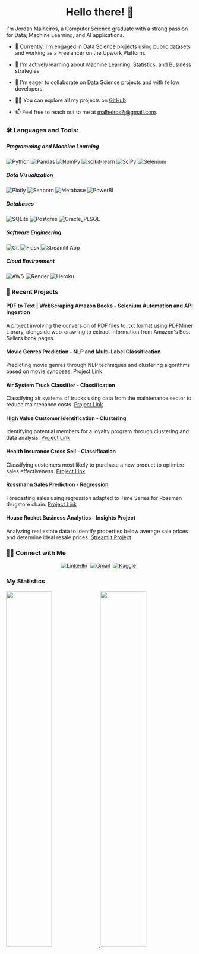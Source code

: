 <h1 align="center">Hello there! 👋</h1>

I'm Jordan Malheiros, a Computer Science graduate with a strong passion for Data, Machine Learning, and AI applications.

- 🔭 Currently, I'm engaged in Data Science projects using public datasets and working as a Freelancer on the Upwork Platform.

- 🌱 I'm actively learning about Machine Learning, Statistics, and Business strategies.

- 👯 I'm eager to collaborate on Data Science projects and with fellow developers.

- 👨‍💻 You can explore all my projects on [GitHub](https://github.com/malheiros7j?tab=repositories).
  
- 📫 Feel free to reach out to me at malheiros7j@gmail.com.

### 🛠 Languages and Tools:
##### Programming and Machine Learning

![Python](https://img.shields.io/badge/Python-14354C?style=for-the-badge&logo=python&logoColor=white)
![Pandas](https://img.shields.io/badge/pandas-%23150458.svg?style=for-the-badge&logo=pandas&logoColor=white)
![NumPy](https://img.shields.io/badge/numpy-%23013243.svg?style=for-the-badge&logo=numpy&logoColor=white)
![scikit-learn](https://img.shields.io/badge/scikit--learn-%23F7931E.svg?style=for-the-badge&logo=scikit-learn&logoColor=white)
![SciPy](https://img.shields.io/badge/SciPy-%230C55A5.svg?style=for-the-badge&logo=scipy&logoColor=%white)
![Selenium](https://img.shields.io/badge/-selenium-%43B02A?style=for-the-badge&logo=selenium&logoColor=white)

##### Data Visualization
![Plotly](https://img.shields.io/badge/Plotly-%233F4F75.svg?style=for-the-badge&logo=plotly&logoColor=white)
![Seaborn](https://seaborn.pydata.org/_images/logo-mark-lightbg.svg)
![Metabase](https://img.shields.io/badge/Metabase-509EE3?style=for-the-badge&logo=metabase&logoColor=fff)
![PowerBI](https://img.shields.io/badge/power_bi-F2C811?style=for-the-badge&logo=powerbi&logoColor=black)

##### Databases

![SQLite](https://img.shields.io/badge/sqlite-%2307405e.svg?style=for-the-badge&logo=sqlite&logoColor=white)
![Postgres](https://img.shields.io/badge/postgres-%23316192.svg?style=for-the-badge&logo=postgresql&logoColor=white)
![Oracle_PLSQL](https://img.shields.io/badge/Oracle-F80000?style=for-the-badge&logo=oracle&logoColor=white)

##### Software Engineering

![Git](https://img.shields.io/badge/git-%23F05033.svg?style=for-the-badge&logo=git&logoColor=white)
![Flask](https://img.shields.io/badge/flask-%23000.svg?style=for-the-badge&logo=flask&logoColor=white)
![Streamlit App](https://static.streamlit.io/badges/streamlit_badge_black_white.svg)

##### Cloud Environment
![AWS](https://img.shields.io/badge/AWS-%23FF9900.svg?style=for-the-badge&logo=amazon-aws&logoColor=white)
![Render](https://img.shields.io/badge/Render-%46E3B7.svg?style=for-the-badge&logo=render&logoColor=white)
![Heroku](https://img.shields.io/badge/heroku-%23430098.svg?style=for-the-badge&logo=heroku&logoColor=white)

### 📝 Recent Projects

#### PDF to Text | WebScraping Amazon Books - Selenium Automation and API Ingestion
A project involving the conversion of PDF files to .txt format using PDFMiner Library, alongside web-crawling to extract information from Amazon's Best Sellers book pages.

#### Movie Genres Prediction - NLP and Multi-Label Classification
Predicting movie genres through NLP techniques and clustering algorithms based on movie synopses.
[Project Link](https://github.com/malheiros7j/jbm-nlp-genres-movie)

#### Air System Truck Classifier - Classification
Classifying air systems of trucks using data from the maintenance sector to reduce maintenance costs.
[Project Link](https://github.com/malheiros7j/jbm-air-system-truck-classifier)

#### High Value Customer Identification - Clustering
Identifying potential members for a loyalty program through clustering and data analysis.
[Project Link](https://github.com/malheiros7j/jbm-high-value-customers-insiders)

#### Health Insurance Cross Sell - Classification
Classifying customers most likely to purchase a new product to optimize sales effectiveness.
[Project Link](https://github.com/malheiros7j/jbm-health-insurance-cross-sell)

#### Rossmann Sales Prediction - Regression
Forecasting sales using regression adapted to Time Series for Rossman drugstore chain.
[Project Link](https://github.com/malheiros7j/jbm-rossman-sales-predict)

#### House Rocket Business Analytics - Insights Project
Analyzing real estate data to identify properties below average sale prices and determine ideal resale prices.
[Streamlit Project](https://jbm-analytics-house-rocket.herokuapp.com/)

### 🤝🏻 Connect with Me

<p align="center">
  <a href="https://www.linkedin.com/in/jordan-malheiros/"><img src="https://img.shields.io/badge/linkedin-%230077B5.svg?&style=for-the-badge&logo=linkedin&logoColor=white" alt="LinkedIn" /></a>&nbsp;
  <a href="mailto:malheiros7j@gmail.com?subject=Hi%20Jordan"><img src="https://img.shields.io/badge/gmail-%23D14836.svg?&style=for-the-badge&logo=gmail&logoColor=white" alt="Gmail"/></a>&nbsp;
  <a href="https://www.kaggle.com/malheiros7j"><img src="https://img.shields.io/badge/Kaggle-035a7d?style=for-the-badge&logo=kaggle&logoColor=white" alt="Kaggle"/> </a>&nbsp;
</p>

### My Statistics

<p align="left">
  <a href="https://github.com/malheiros7j">
    <img width="49.5%" src="https://github-readme-stats.vercel.app/api?username=malheiros7j&show_icons=true&theme=nord&hide_border=true" />
    <img width="49.5%" src="https://github-readme-streak-stats.herokuapp.com/?user=malheiros7j&theme=nord&hide_border=true" />
  </a>
</p>

